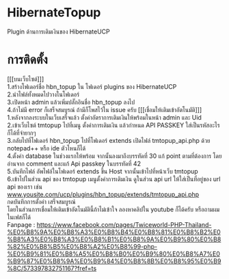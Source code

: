 HibernateTopup
==============

Plugin ด้านการเติมเงินของ HibernateUCP<br>

การติดตั้ง
==============
[[[บนเว็บไซต์]]]<br>
1.สร้างโฟเดอร์ชื่อ hbn_topup ใน โฟเดอร์ plugins ของ HibernateUCP<br>
2.นำไฟล์ทั้งหมดไปวางในโฟเดอร์<br>
3.เปิดหน้า admin แล้วเพิ่มปลั๊กอินชื่อ hbn_topup ลงไป<br>
4.ถ้าไม่มี error ก็เสร็จสมบูรณ์ ถ้ามีก็โพสไว้ใน issue ครับ
[[[เชื่อมให้เติมเข้าอัตโนมัติ]]]<br>
1.หลังจากลงระบบในเว็บเสร็จแล้ว ตั้งค่าอัตราการเติมเงินให้พร้อมในหน้า admin และ Uid<br>
2.เข้าเว็บไซต์ tmtopup ไปที่เมนู ตั้งค่าการเติมเงิน แล้วกำหนด API PASSKEY ใส่เป็นรหัสอะไรก็ได้ที่จำยากๆ<br>
3.กลับไปที่โฟเดอร์ hbn_topup ไปที่โฟเดอร์ extends เปิดไฟล์ tmtopup_api.php ด้วย notepad++ หรือ ide ตัวไหนก็ได้<br>
4.ตั้งค่า database ในช่วงแรกให้พร้อม จากนั้นลงมาถึงบรรทัดที่ 30 แก้ point ตามที่ต้องการ โดยอ่านจาก comment และแก้ Api passkey ในบรรทัดที่ 42<br>
5.บันทึกไฟล์ อัพไฟล์ในโฟเดอร์ extends ขึ้น Host จากนั้นเข้าไปที่หน้าเว็บ tmtopup<br>
6.เข้าไปในส่วน api ของ tmtopup เมนูตั้งค่าการเติมเงิน ดูในส่วน api url ให้ใส่เป็นที่อยู่ของ url api ของเรา เช่น <br>
www.yousite.com/ucp/plugins/hbn_topup/extends/tmtopup_api.php<br>
กดบันทึกการตั้งค่า เสร็จสมบูรณ์<br>
โดยในส่วนการเชื่อมให้เติมเข้าอัตโนมัตินี้ถ้าไม่เข้าใจ ลองหาคลิปใน youtube ก็ได้ครับ หรือถามผมในเฟสก็ได้<br>
Fanpage : https://www.facebook.com/pages/Twiceworld-PHP-Thailand-%E0%B8%9A%E0%B8%A3%E0%B8%B4%E0%B8%81%E0%B8%B2%E0%B8%A3%E0%B8%A3%E0%B8%B1%E0%B8%9A%E0%B9%80%E0%B8%82%E0%B8%B5%E0%B8%A2%E0%B8%99-php-%E0%B9%81%E0%B8%A5%E0%B8%B0%E0%B9%80%E0%B8%A7%E0%B9%87%E0%B8%9A%E0%B9%84%E0%B8%8B%E0%B8%95%E0%B9%8C/573397832751167?fref=ts
